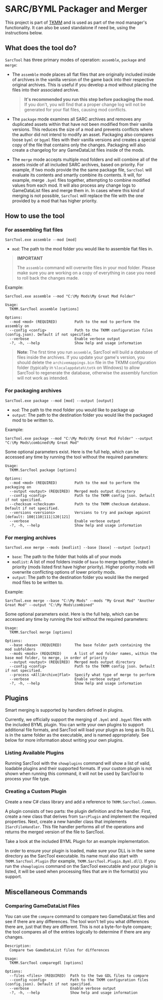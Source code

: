 # SARC/BYML Packager and Merger

This project is part of [TKMM](https://github.com/tkmm-team) and is used as part of the mod manager's functionality. 
It can also be used standalone if need be, using the instructions below.

## What does the tool do?

`SarcTool` has three primary modes of operation: `assemble`, `package` and `merge`:

- The `assemble` mode places all flat files that are originally included inside of archives in the vanilla version
of the game back into their respective original archives. This is useful if you develop a mod without
placing the files into their associated archive.
  > **It's recommended you run this step before packaging the mod.** 
  > If you don't, you will find that a proper change log will not be generated for your flat files, 
  > causing mod conflicts. 
  
- The `package` mode examines all SARC archives and removes any duplicated assets within
that have not been modified from their vanilla versions. This reduces the size of a mod and
prevents conflicts where the author did not intend to modify an asset. Packaging also
compares loose `byml` or `bgyml` files with their vanilla versions and creates a special
copy of the file that contains only the changes. Packaging will also create a changelog
for any GameDataList files inside of the mods.


- The `merge` mode accepts multiple mod folders and will combine all of the assets inside of
all included SARC archives, based on priority. For example, if two mods provide the
the same package file, `SarcTool` will evaluate its contents and smartly combine its contents. 
It will, for example, merge `.byml` files together, attempting to combine modified values
from each mod. It will also process any change logs to GameDataList files and merge them in.
In cases where this kind of merging is not possible, `SarcTool` will replace the
file with the one provided by a mod that has higher priority.

## How to use the tool

### For assembling flat files

`SarcTool.exe assemble --mod [mod]`

- `mod`: The path to the mod folder you would like to assemble flat files in.

> **IMPORTANT**
>
> The `assemble` command will overwrite files in your mod folder. Please make sure you are working on a copy
> of everything in case you need to roll back the changes made.

Example:
```
SarcTool.exe assemble --mod "C:\My Mods\My Great Mod Folder"
```

```
Usage:
  TKMM.SarcTool assemble [options]

Options:
  --mod <mod> (REQUIRED)        Path to the mod to perform the assembly on
  --config <config>             Path to the TKMM configuration files (config.json). Default if not specified.
  --verbose                     Enable verbose output
  -?, -h, --help                Show help and usage information
```

> **Note**: The first time you run `assemble`, SarcTool will build a database of files inside the archives. If you
> update your game's version, you should delete the `archivemappings.bin` file in the TKMM configuration folder
> (typically in `%localappdata%\totk` on Windows) to allow SarcTool to regenerate the database, otherwise the assembly
> function will not work as intended.

### For packaging archives
`SarcTool.exe package --mod [mod] --output [output]`

- `mod`: The path to the mod folder you would like to package up
- `output`: The path to the destination folder you would like the packaged mod to be written to.

Example:
```
SarcTool.exe package --mod "C:\My Mods\My Great Mod Folder" --output "C:\My Mods\combined\My Great Mod"
```

Some optional parameters exist. Here is the full help, which can be accessed any time by running the tool
without the required parameters:

```
Usage:
  TKMM.SarcTool package [options]

Options:
  --mod <mod> (REQUIRED)        Path to the mod to perform the packaging on
  --output <output> (REQUIRED)  Merged mods output directory
  --config <config>             Path to the TKMM config json. Default if not specified.
  --checksum <checksum>         Path to the TKMM checksum database. Default if not specified.
  --versions <versions>         Versions to try and package against [default: 100|110|111|120|121]
  --verbose                     Enable verbose output
  -?, -h, --help                Show help and usage information

```

### For merging archives
`SarcTool.exe merge --mods [modlist] --base [base] --output [output]`

- `base`: The path to the folder that holds all of your mods
- `modlist`: A list of mod folders inside of `base` to merge together, listed in priority (mods listed first have higher priority).
Higher priority mods will overwrite conflicting options of lower priority mods.
- `output`: The path to the destination folder you would like the merged mod files to be written to.

Example: 

```
SarcTool.exe merge --base "C:\My Mods" --mods "My Great Mod" "Another Great Mod" --output "C:\My Mods\combined"
```

Some optional parameters exist. Here is the full help, which can be accessed any time by running the tool
without the required parameters:

```
Usage:
  TKMM.SarcTool merge [options]

Options:
  --base <base> (REQUIRED)      The base folder path containing the mod subfolders
  --mods <mods> (REQUIRED)      A list of mod folder names, within the base mod folder, to merge, in order of priority
  --output <output> (REQUIRED)  Merged mods output directory
  --config <config>             Path to the TKMM config json. Default if not specified.
  --process <All|Archive|Flat>  Specify what type of merge to perform
  --verbose                     Enable verbose output
  -?, -h, --help                Show help and usage information
```

## Plugins

Smart merging is supported by handlers defined in plugins. 

Currently, we officially support the merging
of `.byml` and `.bgyml` files with the included BYML plugin. You can write your own plugins to support additional
file formats, and SarcTool will load your plugin as long as its DLL is in the same folder as the executable, and is named
appropriately. See below for more information about writing your own plugins.

### Listing Available Plugins

Running SarcTool with the `showplugins` command will show a list of valid, loadable plugins and their supported
formats. If your custom plugin is not shown when running this command, it will not be used by SarcTool to process
your file type.

### Creating a Custom Plugin

Create a new C# class library and add a reference to `TKMM.SarcTool.Common`. 

A plugin consists of two parts: the plugin definition and the handler. First, create a new class that derives from
`SarcPlugin` and implement the required properties. Next, create a new handler class that implements `ISarcFileHandler`.
This file handler performs all of the operations and returns the merged version of the file to SarcTool.

Take a look at the included BYML Plugin for an example implementation.

In order to ensure your plugin is loaded, make sure your DLL is in the same directory as the SarcTool executable. Its
name must also start with `TKMM.SarcTool.Plugin` (for example, `TKMM.SarcTool.Plugin.Byml.dll`). If you run the
`showplugins` command on the SarcTool executable and your plugin is listed, it will be used when processing files 
that are in the format(s) you support.

## Miscellaneous Commands

### Comparing GameDataList Files

You can use the `compare` command to compare two GameDataList files and see if there are any differences. The tool 
won't tell you what differences there are, just that they are different. This is not a byte-for-byte compare; the
tool compares all of the entries logically to determine if there are any changes.

```
Description:
  Compare two GameDataList files for differences

Usage:
  TKMM.SarcTool comparegdl [options]

Options:
  --files <files> (REQUIRED)  Path to the two GDL files to compare
  --config <config>           Path to the TKMM configuration files (config.json). Default if not specified.
  --verbose                   Enable verbose output
  -?, -h, --help              Show help and usage information

```